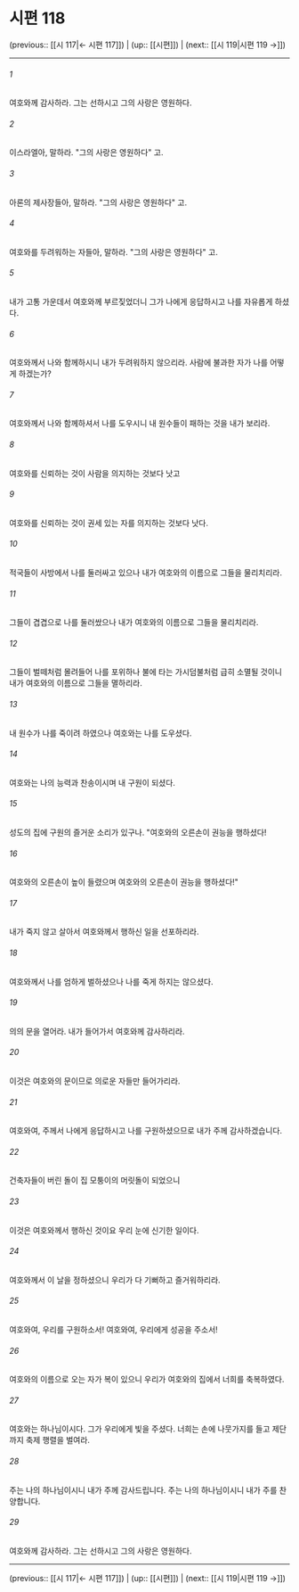 # 시편 118

(previous:: [[시 117|← 시편 117]]) | (up:: [[시편]]) | (next:: [[시 119|시편 119 →]])

***




###### 1 

여호와께 감사하라. 그는 선하시고 그의 사랑은 영원하다. 



###### 2 

이스라엘아, 말하라. "그의 사랑은 영원하다" 고. 



###### 3 

아론의 제사장들아, 말하라. "그의 사랑은 영원하다" 고. 



###### 4 

여호와를 두려워하는 자들아, 말하라. "그의 사랑은 영원하다" 고. 



###### 5 

내가 고통 가운데서 여호와께 부르짖었더니 그가 나에게 응답하시고 나를 자유롭게 하셨다. 



###### 6 

여호와께서 나와 함께하시니 내가 두려워하지 않으리라. 사람에 불과한 자가 나를 어떻게 하겠는가? 



###### 7 

여호와께서 나와 함께하셔서 나를 도우시니 내 원수들이 패하는 것을 내가 보리라. 



###### 8 

여호와를 신뢰하는 것이 사람을 의지하는 것보다 낫고 



###### 9 

여호와를 신뢰하는 것이 권세 있는 자를 의지하는 것보다 낫다. 



###### 10 

적국들이 사방에서 나를 둘러싸고 있으나 내가 여호와의 이름으로 그들을 물리치리라. 



###### 11 

그들이 겹겹으로 나를 둘러쌌으나 내가 여호와의 이름으로 그들을 물리치리라. 



###### 12 

그들이 벌떼처럼 몰려들어 나를 포위하나 불에 타는 가시덤불처럼 급히 소멸될 것이니 내가 여호와의 이름으로 그들을 멸하리라. 



###### 13 

내 원수가 나를 죽이려 하였으나 여호와는 나를 도우셨다. 



###### 14 

여호와는 나의 능력과 찬송이시며 내 구원이 되셨다. 



###### 15 

성도의 집에 구원의 즐거운 소리가 있구나. "여호와의 오른손이 권능을 행하셨다! 



###### 16 

여호와의 오른손이 높이 들렸으며 여호와의 오른손이 권능을 행하셨다!" 



###### 17 

내가 죽지 않고 살아서 여호와께서 행하신 일을 선포하리라. 



###### 18 

여호와께서 나를 엄하게 벌하셨으나 나를 죽게 하지는 않으셨다. 



###### 19 

의의 문을 열어라. 내가 들어가서 여호와께 감사하리라. 



###### 20 

이것은 여호와의 문이므로 의로운 자들만 들어가리라. 



###### 21 

여호와여, 주께서 나에게 응답하시고 나를 구원하셨으므로 내가 주께 감사하겠습니다. 



###### 22 

건축자들이 버린 돌이 집 모퉁이의 머릿돌이 되었으니 



###### 23 

이것은 여호와께서 행하신 것이요 우리 눈에 신기한 일이다. 



###### 24 

여호와께서 이 날을 정하셨으니 우리가 다 기뻐하고 즐거워하리라. 



###### 25 

여호와여, 우리를 구원하소서! 여호와여, 우리에게 성공을 주소서! 



###### 26 

여호와의 이름으로 오는 자가 복이 있으니 우리가 여호와의 집에서 너희를 축복하였다. 



###### 27 

여호와는 하나님이시다. 그가 우리에게 빛을 주셨다. 너희는 손에 나뭇가지를 들고 제단까지 축제 행렬을 벌여라. 



###### 28 

주는 나의 하나님이시니 내가 주께 감사드립니다. 주는 나의 하나님이시니 내가 주를 찬양합니다. 



###### 29 

여호와께 감사하라. 그는 선하시고 그의 사랑은 영원하다.

***

(previous:: [[시 117|← 시편 117]]) | (up:: [[시편]]) | (next:: [[시 119|시편 119 →]])
